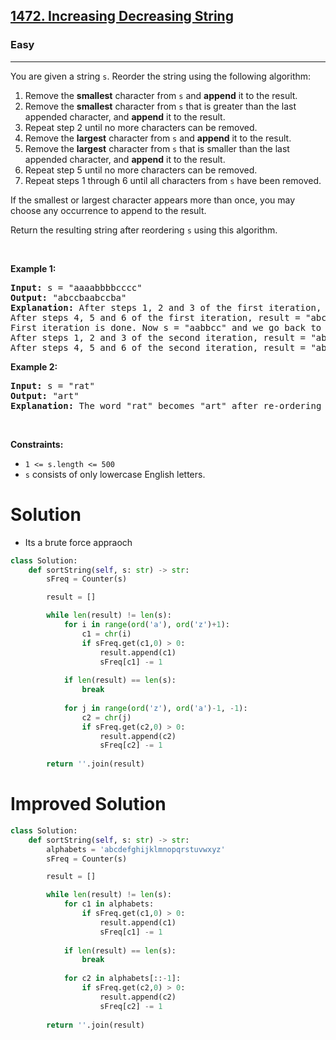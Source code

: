 <h2><a href="https://leetcode.com/problems/increasing-decreasing-string">1472. Increasing Decreasing String</a></h2><h3>Easy</h3><hr><p>You are given a string <code>s</code>. Reorder the string using the following algorithm:</p>

<ol>
	<li>Remove the <strong>smallest</strong> character from <code>s</code> and <strong>append</strong> it to the result.</li>
	<li>Remove the <strong>smallest</strong> character from <code>s</code> that is greater than the last appended character, and <strong>append</strong> it to the result.</li>
	<li>Repeat step 2 until no more characters can be removed.</li>
	<li>Remove the <strong>largest</strong> character from <code>s</code> and <strong>append</strong> it to the result.</li>
	<li>Remove the <strong>largest</strong> character from <code>s</code> that is smaller than the last appended character, and <strong>append</strong> it to the result.</li>
	<li>Repeat step 5 until no more characters can be removed.</li>
	<li>Repeat steps 1 through 6 until all characters from <code>s</code> have been removed.</li>
</ol>

<p>If the smallest or largest character appears more than once, you may choose any occurrence to append to the result.</p>

<p>Return the resulting string after reordering <code>s</code> using this algorithm.</p>

<p>&nbsp;</p>
<p><strong class="example">Example 1:</strong></p>

<pre>
<strong>Input:</strong> s = &quot;aaaabbbbcccc&quot;
<strong>Output:</strong> &quot;abccbaabccba&quot;
<strong>Explanation:</strong> After steps 1, 2 and 3 of the first iteration, result = &quot;abc&quot;
After steps 4, 5 and 6 of the first iteration, result = &quot;abccba&quot;
First iteration is done. Now s = &quot;aabbcc&quot; and we go back to step 1
After steps 1, 2 and 3 of the second iteration, result = &quot;abccbaabc&quot;
After steps 4, 5 and 6 of the second iteration, result = &quot;abccbaabccba&quot;
</pre>

<p><strong class="example">Example 2:</strong></p>

<pre>
<strong>Input:</strong> s = &quot;rat&quot;
<strong>Output:</strong> &quot;art&quot;
<strong>Explanation:</strong> The word &quot;rat&quot; becomes &quot;art&quot; after re-ordering it with the mentioned algorithm.
</pre>

<p>&nbsp;</p>
<p><strong>Constraints:</strong></p>

<ul>
	<li><code>1 &lt;= s.length &lt;= 500</code></li>
	<li><code>s</code> consists of only lowercase English letters.</li>
</ul>

# Solution 
* Its a brute force appraoch 

```python
class Solution:
    def sortString(self, s: str) -> str:
        sFreq = Counter(s)

        result = []

        while len(result) != len(s):
            for i in range(ord('a'), ord('z')+1):
                c1 = chr(i)
                if sFreq.get(c1,0) > 0:
                    result.append(c1)
                    sFreq[c1] -= 1
            
            if len(result) == len(s):
                break
            
            for j in range(ord('z'), ord('a')-1, -1):
                c2 = chr(j)
                if sFreq.get(c2,0) > 0:
                    result.append(c2)
                    sFreq[c2] -= 1       
        
        return ''.join(result)
```

# Improved Solution 
```python
class Solution:
    def sortString(self, s: str) -> str:
        alphabets = 'abcdefghijklmnopqrstuvwxyz'
        sFreq = Counter(s)

        result = []

        while len(result) != len(s):
            for c1 in alphabets:
                if sFreq.get(c1,0) > 0:
                    result.append(c1)
                    sFreq[c1] -= 1
            
            if len(result) == len(s):
                break
            
            for c2 in alphabets[::-1]:
                if sFreq.get(c2,0) > 0:
                    result.append(c2)
                    sFreq[c2] -= 1       
        
        return ''.join(result)
```
